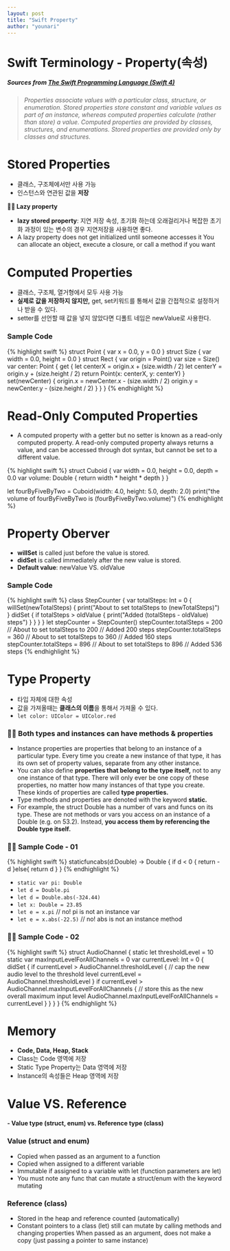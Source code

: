 ```yaml
---
layout: post
title: "Swift Property"
author: "younari"
---
```


# Swift Terminology - Property(속성)
##### Sources from [The Swift Programming Language (Swift 4)](https://developer.apple.com/library/content/documentation/Swift/Conceptual/Swift_Programming_Language/Properties.html)

> *Properties associate values with a particular class, structure, or enumeration. Stored properties store constant and variable values as part of an instance, whereas computed properties calculate (rather than store) a value. Computed properties are provided by classes, structures, and enumerations. Stored properties are provided only by classes and structures.*

# Stored Properties
- 클래스, 구조체에서만 사용 가능
- 인스턴스와 연관된 값을 **저장**

**👋🏻 Lazy property**

- **lazy stored property**: 지연 저장 속성, 초기화 하는데 오래걸리거나 복잡한 초기화 과정이 있는 변수의 경우 지연저장을 사용하면 좋다.
- A lazy property does not get initialized until someone accesses itYou can allocate an object, execute a closure, or call a method if you want

# Computed Properties
- 클래스, 구조체, 열거형에서 모두 사용 가능
- **실제로 값을 저장하지 않지만,** get, set키워드를 통해서 값을 간접적으로 설정하거나 받을 수 있다.
- setter를 선언할 때 값을 넣지 않았다면 디폴트 네임은 newValue로 사용한다.

### Sample Code
{% highlight swift %}
struct Point {     var x = 0.0, y = 0.0 }struct Size {     var width = 0.0, height = 0.0 }struct Rect {var origin = Point() var size = Size() var center: Point {         get {             let centerX = origin.x + (size.width / 2)             let centerY = origin.y + (size.height / 2)             return Point(x: centerX, y: centerY)         }         set(newCenter) {             origin.x = newCenter.x - (size.width / 2)             origin.y = newCenter.y - (size.height / 2)         }} }
{% endhighlight %}

# Read-Only Computed Properties
- A computed property with a getter but no setter is known as a read-only computed property. A read-only computed property always returns a value, and can be accessed through dot syntax, but cannot be set to a different value.

{% highlight swift %}
struct Cuboid {
    var width = 0.0, height = 0.0, depth = 0.0
    var volume: Double {
        return width * height * depth
    }
}

let fourByFiveByTwo = Cuboid(width: 4.0, height: 5.0, depth: 2.0)
print("the volume of fourByFiveByTwo is \(fourByFiveByTwo.volume)")
{% endhighlight %}

# Property Oberver
- **willSet** is called just before the value is stored.
- **didSet** is called immediately after the new value is stored.
- **Default value**: newValue VS. oldValue

### Sample Code
{% highlight swift %}
class StepCounter {
    var totalSteps: Int = 0 {
        willSet(newTotalSteps) {
            print("About to set totalSteps to \(newTotalSteps)")
        }
        didSet {
            if totalSteps > oldValue  {
                print("Added \(totalSteps - oldValue) steps")
            }
        }
    }
}
let stepCounter = StepCounter()
stepCounter.totalSteps = 200
// About to set totalSteps to 200
// Added 200 steps
stepCounter.totalSteps = 360
// About to set totalSteps to 360
// Added 160 steps
stepCounter.totalSteps = 896
// About to set totalSteps to 896
// Added 536 steps
{% endhighlight %}


# Type Property
- 타입 자체에 대한 속성
- 값을 가져올때는 **클래스의 이름**을 통해서 가져올 수 있다.
- `let color: UIColor = UIColor.red`

### 👍🏻 Both types and instances can have methods & properties- Instance properties are properties that belong to an instance of a particular type. Every time you create a new instance of that type, it has its own set of property values, separate from any other instance.
- You can also define **properties that belong to the type itself,** not to any one instance of that type. There will only ever be one copy of these properties, no matter how many instances of that type you create. These kinds of properties are called **type properties.**
- Type methods and properties are denoted with the keyword **static.**- For example, the struct Double has a number of vars and funcs on its type. These are not methods or vars you access on an instance of a Double (e.g. on 53.2). Instead, **you access them by referencing the Double type itself.**


### 👍🏻 Sample Code - 01

{% highlight swift %}
staticfuncabs(d:Double) -> Double {
	if d < 0 { 
		return -d
	}else{
		return d
	}
} 
{% endhighlight %}

- `static var pi: Double`- `let d = Double.pi`- `let d = Double.abs(-324.44)`- `let x: Double = 23.85`- `let e = x.pi` // no! pi is not an instance var- `let e = x.abs(-22.5)` // no! abs is not an instance method### 👍🏻 Sample Code - 02

{% highlight swift %}struct AudioChannel {
    static let thresholdLevel = 10
    static var maxInputLevelForAllChannels = 0
    var currentLevel: Int = 0 {
        didSet {
            if currentLevel > AudioChannel.thresholdLevel {
                // cap the new audio level to the threshold level
                currentLevel = AudioChannel.thresholdLevel
            }
            if currentLevel > AudioChannel.maxInputLevelForAllChannels {
                // store this as the new overall maximum input level
                AudioChannel.maxInputLevelForAllChannels = currentLevel
            }
        }
    }
}
{% endhighlight %}

# Memory
- **Code, Data, Heap, Stack**
- Class는 Code 영역에 저장
- Static Type Property는 Data 영역에 저장
- Instance의 속성들은 Heap 영역에 저장

# Value VS. Reference#### - Value type (struct, enum) vs. Reference type (class)
### Value (struct and enum)- Copied when passed as an argument to a function- Copied when assigned to a different variable- Immutable if assigned to a variable with let (function parameters are let)- You must note any func that can mutate a struct/enum with the keyword mutating
### Reference (class)- Stored in the heap and reference counted (automatically)- Constant pointers to a class (let) still can mutate by calling methods and changing properties When passed as an argument, does not make a copy (just passing a pointer to same instance)

